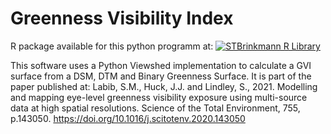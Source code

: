 # Greenness Visibility Index
R package available for this python programm at:  [![STBrinkmann R Library](https://badgen.net/badge/STBrinkmann/R%20Library/blue?icon=github)](https://github.com/STBrinkmann/GVI)

This software uses a Python Viewshed implementation to calculate a GVI surface from a DSM, DTM and Binary Greenness Surface. It is part of the paper published at:
Labib, S.M., Huck, J.J. and Lindley, S., 2021. Modelling and mapping eye-level greenness visibility exposure using multi-source data at high spatial resolutions. Science of the Total Environment, 755, p.143050. https://doi.org/10.1016/j.scitotenv.2020.143050
